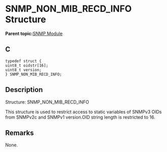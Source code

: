 # SNMP\_NON\_MIB\_RECD\_INFO Structure

**Parent topic:**[SNMP Module](GUID-7764E81C-8FC9-4B3E-8830-255BDE678AA0.md)

## C

```
typedef struct {
uint8_t oidstr[16];
uint8_t version;
} SNMP_NON_MIB_RECD_INFO;
```

## Description

Structure: SNMP\_NON\_MIB\_RECD\_INFO

This structure is used to restrict access to static variables of SNMPv3 OIDs from SNMPv2c and SNMPv1 version.OID string length is restricted to 16.

## Remarks

None.

